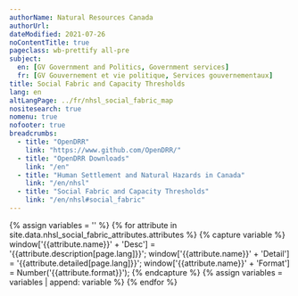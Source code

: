 ```yaml
---
authorName: Natural Resources Canada
authorUrl:
dateModified: 2021-07-26
noContentTitle: true
pageclass: wb-prettify all-pre
subject:
  en: [GV Government and Politics, Government services]
  fr: [GV Gouvernement et vie politique, Services gouvernementaux]
title: Social Fabric and Capacity Thresholds
lang: en
altLangPage: ../fr/nhsl_social_fabric_map
nositesearch: true
nomenu: true
nofooter: true
breadcrumbs:
  - title: "OpenDRR"
    link: "https://www.github.com/OpenDRR/"
  - title: "OpenDRR Downloads"
    link: "/en"
  - title: "Human Settlement and Natural Hazards in Canada"
    link: "/en/nhsl"
  - title: "Social Fabric and Capacity Thresholds"
    link: "/en/nhsl#social_fabric"
---
```

<!-- Load Leaflet from CDN -->
<link rel="stylesheet" href="https://unpkg.com/leaflet@1.7.1/dist/leaflet.css"
integrity="sha512-xodZBNTC5n17Xt2atTPuE1HxjVMSvLVW9ocqUKLsCC5CXdbqCmblAshOMAS6/keqq/sMZMZ19scR4PsZChSR7A=="
crossorigin=""/>

<script src="https://unpkg.com/leaflet@1.7.1/dist/leaflet.js"
integrity="sha512-XQoYMqMTK8LvdxXYG3nZ448hOEQiglfqkJs1NOQV44cWnUrBc8PkAOcXy20w0vlaXaVUearIOBhiXZ5V3ynxwA=="
crossorigin=""></script>

<!-- Load Esri Leaflet from CDN -->
<script src="https://unpkg.com/esri-leaflet@3.0.2/dist/esri-leaflet.js"
integrity="sha512-myckXhaJsP7Q7MZva03Tfme/MSF5a6HC2xryjAM4FxPLHGqlh5VALCbywHnzs2uPoF/4G/QVXyYDDSkp5nPfig=="
crossorigin=""></script>

<!-- Load Esri Leaflet Renderers plugin to use feature service symbology -->
<script src="https://unpkg.com/esri-leaflet-renderers@2.1.2" crossorigin=""></script>

<script src='https://api.mapbox.com/mapbox.js/plugins/leaflet-fullscreen/v1.0.1/Leaflet.fullscreen.min.js'></script>
<link href='https://api.mapbox.com/mapbox.js/plugins/leaflet-fullscreen/v1.0.1/leaflet.fullscreen.css' rel='stylesheet' />

<script src="https://code.jquery.com/jquery-3.6.0.slim.min.js" integrity="sha256-u7e5khyithlIdTpu22PHhENmPcRdFiHRjhAuHcs05RI=" crossorigin="anonymous"></script>

<link href='../assets/css/app.css' rel='stylesheet'/>

<div id="map"></div>
<div id="sidebar"></div>

{% assign variables = '' %}
{% for attribute in site.data.nhsl_social_fabric_attributes.attributes %}
  {% capture variable %}
  window['{{attribute.name}}' + 'Desc'] = '{{attribute.description[page.lang]}}';
  window['{{attribute.name}}' + 'Detail'] = '{{attribute.detailed[page.lang]}}';
  window['{{attribute.name}}' + 'Format'] = Number('{{attribute.format}}');
  {% endcapture %}
  {% assign variables = variables | append: variable %}
{% endfor %}

<script>

	{{variables}}

	var tiles = L.tileLayer( '//{s}.tile.osm.org/{z}/{x}/{y}.png', {
		attribution: '&copy; <a href="http://osm.org/copyright">OpenStreetMap</a> contributors'
	});

	var total_social_vulnerability_score = L.esri.featureLayer({
		url: 'https://maps-cartes.services.geo.ca/server_serveur/rest/services/NRCan/nhsl_en/MapServer/1',
		simplifyFactor: 0.25,
		precision: 5,
    	minZoom: 10,
		fields: [ 'OBJECTID', 'SVlt_Score' ]
	}).on( 'load', function ( e ) {
		this.metadata( function ( error, metadata ) {
			buildLegend( metadata );
		});
		$( '#modal' ).remove();
	}).on( 'loading', function ( e ) {
		$( '#map' ).before( '<div id="modal"></div>' );
	}).bindPopup( function ( layer ) {
    	return L.Util.template( '<p>Social vulnerabilty score: <strong>{SVlt_Score}</strong></p>', layer.feature.properties );
	}).on('add', function ( e ) {
    	if ( oldId && oldLayer) {
		  $( '#sidebar' ).html( '' );
      	  oldLayer.resetFeatureStyle( oldId );
    	}
  	}).on('click', function ( e ) {
		showAttributes( e, total_social_vulnerability_score );
  	});

	var financial_agency_score = L.esri.featureLayer({
		url: 'https://maps-cartes.services.geo.ca/server_serveur/rest/services/NRCan/nhsl_en/MapServer/2',
		simplifyFactor: 0.25,
		precision: 5,
    	minZoom: 10,
		fields: [ 'OBJECTID', 'VEt_Score' ]
	}).on( 'load', function ( e ) {
		this.metadata( function ( error, metadata ) {
			buildLegend( metadata );
		});
		$( '#modal' ).remove();
	}).on( 'loading', function ( e ) {
		$( '#map' ).before( '<div id="modal"></div>' );
	}).bindPopup( function ( layer ) {
    	return L.Util.template( '<p>Financial agency score: <strong>{VEt_Score}</strong></p>', layer.feature.properties );
	}).on('add', function ( e ) {
    	if ( oldId && oldLayer) {
		  $( '#sidebar' ).html( '' );
      	  oldLayer.resetFeatureStyle( oldId );
    	}
  	}).on('click', function ( e ) {
		showAttributes( e, financial_agency_score );
  	});

    var housing_condition_score = L.esri.featureLayer({
		url: 'https://maps-cartes.services.geo.ca/server_serveur/rest/services/NRCan/nhsl_en/MapServer/3',
		simplifyFactor: 0.25,
		precision: 5,
    	minZoom: 10,
		fields: [ 'OBJECTID', 'VHt_Score' ]
  	}).on( 'load', function ( e ) {
		this.metadata( function ( error, metadata ) {
			buildLegend( metadata );
		});
		$( '#modal' ).remove();
	}).on( 'loading', function ( e ) {
		$( '#map' ).before( '<div id="modal"></div>' );
	}).bindPopup( function ( layer ) {
    	return L.Util.template( '<p>Housing condition score: <strong>{VHt_Score}</strong></p>', layer.feature.properties );
	}).on('add', function ( e ) {
    	if ( oldId && oldLayer) {
		  $( '#sidebar' ).html( '' );
      	  oldLayer.resetFeatureStyle( oldId );
    	}
  	}).on('click', function ( e ) {
		showAttributes( e, housing_condition_score );
  	});

    var social_connectivity_score = L.esri.featureLayer({
		url: 'https://maps-cartes.services.geo.ca/server_serveur/rest/services/NRCan/nhsl_en/MapServer/4',
		simplifyFactor: 0.25,
		precision: 5,
    	minZoom: 10,
		fields: [ 'OBJECTID', 'VFt_Score' ]
  	}).on( 'load', function ( e ) {
		this.metadata( function ( error, metadata ) {
			buildLegend( metadata );
		});
		$( '#modal' ).remove();
	}).on( 'loading', function ( e ) {
		$( '#map' ).before( '<div id="modal"></div>' );
	}).bindPopup( function ( layer ) {
    	return L.Util.template( '<p>Social connectivity score: <strong>{VFt_Score}</strong></p>', layer.feature.properties );
	}).on('add', function ( e ) {
    	if ( oldId && oldLayer) {
		  $( '#sidebar' ).html( '' );
      	  oldLayer.resetFeatureStyle( oldId );
    	}
  	}).on('click', function ( e ) {
		showAttributes( e, social_connectivity_score );
  	});

	var individual_autonomy_score = L.esri.featureLayer({
		url: 'https://maps-cartes.services.geo.ca/server_serveur/rest/services/NRCan/nhsl_en/MapServer/5',
		simplifyFactor: 0.25,
		precision: 5,
    	minZoom: 10,
		fields: [ 'OBJECTID', 'VAt_Score' ]
	}).on( 'load', function ( e ) {
		this.metadata( function ( error, metadata ) {
			buildLegend( metadata );
		});
		$( '#modal' ).remove();
	}).on( 'loading', function ( e ) {
		$( '#map' ).before( '<div id="modal"></div>' );
	}).bindPopup( function ( layer ) {
    	return L.Util.template( '<p>Individual autonomy score: <strong>{VAt_Score}</strong></p>', layer.feature.properties );
	}).on('add', function ( e ) {
    	if ( oldId && oldLayer) {
		  $( '#sidebar' ).html( '' );
      	  oldLayer.resetFeatureStyle( oldId );
    	}
  	}).on('click', function ( e ) {
		showAttributes( e, individual_autonomy_score );
  	});

  var map = L.map( 'map', {
    fullscreenControl: true,
    center: [ 49.2827, -123.1207 ],
    zoom: 12,
    layers: [ tiles ]
  }),
  legend = L.control( { position: 'bottomright' } );

  map.on( 'overlayadd', function() {
    $( '#map' ).before( '<div id="modal"></div>' );
  });

  map.on( 'fullscreenchange', function () {
    map.invalidateSize();
  });

  var overlays = {
    'Total Social Vulnerability Score': total_social_vulnerability_score,
    'Financial Agency Score': financial_agency_score,
    'Housing Condition Score': housing_condition_score,
    'Social Connectivity Score': social_connectivity_score,
    'Individual Autonomy Score': individual_autonomy_score
  };

  L.control.layers( overlays, null, { collapsed: false } ).addTo( map );

  total_social_vulnerability_score.addTo( map );

  var oldId;
  var oldLayer;  

  function showAttributes( e, current_layer ) {

    current_layer.resetFeatureStyle( oldId );

    oldId = e.layer.feature.id;
    oldLayer = current_layer;

    current_layer.setFeatureStyle(e.layer.feature.id, {
      fillColor: 'red',
      color: 'red',
      weight: 3,
      fillOpacity: 0.5
    });
      
    current_layer.query()
      .where("OBJECTID = " + e.layer.feature.id )
      .run( function( error, resp ) {

        let props = resp.features[0].properties,
          string = '<table class="table table-striped table-responsive"><tr>';

          counter = 1;
          for ( const key in props ) {

            desc = window[key + 'Desc'];
            detail = window[key + 'Detail']
            format = window[key + 'Format']
            value = props[key]

            if ( desc ) {
              if ( format === 444 ) {
                value = value.toLocaleString(undefined, {style:'currency', currency:'USD'});
              }
			  else if ( format === 111 ) {
                value = value.toLocaleString(undefined, { maximumFractionDigits: 0 })
              }
			  else if ( format === 555 ) {
                value *= 100
                value = value.toLocaleString(undefined, { maximumFractionDigits: 2 });
                value += '%';
              }
              else if ( format < 0 ) {
                mult = Math.abs(format);
                rounded = Math.round(value / (10 ** mult)) * 10 ** mult;
                value = rounded.toLocaleString(undefined);
              }
              else if ( format > 0 ) {
                value = value.toLocaleString(undefined, { maximumFractionDigits: format });
              }

              string +=
              '<td class="attr"><span class="prop" title="' + detail + '">' + desc + ' - ' + key + '</span><span class="val">' + value + '</span></td>';
            }
            else if ( key === 'OBJECTID' || key === 'SHAPE_Length' || key === 'SHAPE_Area' ) {}
            else {
              string +=
              '<td class="attr"><span class="prop">' + key + '</span><span class="val">' + value + '</span></td>';
            }
            if ( counter % 3 === 0) {
                string += '</tr><tr>';
              }
            counter += 1;
          }
        string += '</tr></table>';
        $( '#sidebar' ).html( '<h3>Properties of Selected Feature</h3>' + string );

      });
  }

  function buildLegend( metadata ) {

	map.removeControl(legend);
	
	var renderers = metadata.drawingInfo.renderer.classBreakInfos ? metadata.drawingInfo.renderer.classBreakInfos : metadata.drawingInfo.renderer.uniqueValueInfos;

	legend.onAdd = function ( map ) {

		var div = L.DomUtil.create( 'div', 'info legend' );

		if ( renderers.length === 0 ) { 
			return L.DomUtil.create( 'div' ); 
		}

		div.innerHTML += '<center><strong>' + metadata.name + '</strong></center>';

		for ( var i = 0; i < renderers.length; i++ ) {
			div.innerHTML +=
			'<div style="white-space: nowrap;margin-top: 2px;"><i style="background:rgb( ' + renderers[i][ 'symbol' ].color[0] + ',' + renderers[i][ 'symbol' ].color[1] + ',' + renderers[i][ 'symbol' ].color[2] + ',' + renderers[i][ 'symbol' ].color[3] + ' );border-color:rgb( ' + renderers[i][ 'symbol' ][ 'outline' ].color[0] + ',' + renderers[i][ 'symbol' ][ 'outline' ].color[1] + ',' + renderers[i][ 'symbol' ][ 'outline' ].color[2]+ ',' + renderers[i][ 'symbol' ][ 'outline' ].color[3] + ' );border-width:' + renderers[i][ 'symbol' ][ 'outline' ].width + 'px;"></i> ' +
			renderers[i][ 'label' ] + '</div>';
		}

		return div;

	};

    legend.addTo( map );
  }
</script>